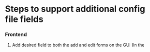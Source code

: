 # Steps to support additional config file fields

### Frontend

1. Add desired field to both the add and edit forms on the GUI (In the <template>)
  1. For the add form, declare a new variable in the data() section to keep track of user input. Be sure to add v-model: <variable> to the added field to ensure the input is bound to this variable.
  2. For the edit form, v-model to currentItem.<key>, where <key> is the name of the key of this variable in MongoDB. 

2. Add support for new field in the submit and edit functions in the .vue file.

### Backend
1. 
